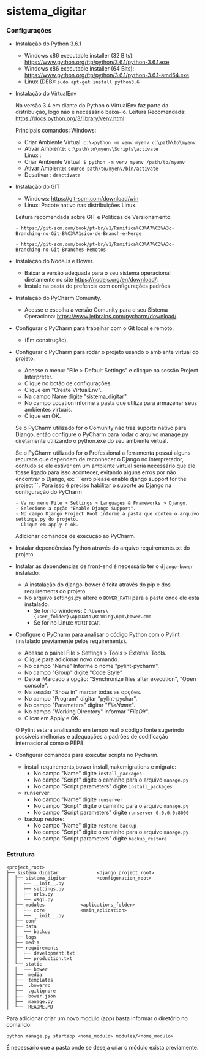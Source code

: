 # sistema_digitar

### Configurações
  
  - Instalação do Python 3.6.1
    - Windows x86 executable installer (32 Bits): https://www.python.org/ftp/python/3.6.1/python-3.6.1.exe
    - Windows x86 executable installer (64 Bits): https://www.python.org/ftp/python/3.6.1/python-3.6.1-amd64.exe  
    - Linux (DEB): ```sudo apt-get install python3.6```
  
  - Instalação do VirtualEnv
  
    Na versão 3.4 em diante do Python o VirtualEnv faz parte da distribuição, logo não é necessário baixa-lo.
    Leitura Recomendada: https://docs.python.org/3/library/venv.html
    
    Principais comandos: 
      Windows:
      - Criar Ambiente Virtual: ```c:\>python -m venv myenv c:\path\to\myenv```
      - Ativar Ambiente: ```c:\path\to\myenv\Scripts\activate```  
      Linux :
      - Criar Ambiente Virtual: ```$ python -m venv myenv /path/to/myenv```
      - Ativar Ambiente: ```source path/to/myenv/bin/activate```
      - Desativar      : ```deactivate```

- Instalação do GIT
    - Windows: https://git-scm.com/download/win
    - Linux: Pacote nativo nas distribuições Linux.
    
    Leitura recomendada sobre GIT e Politicas de Versionamento:
    
      - https://git-scm.com/book/pt-br/v1/Ramifica%C3%A7%C3%A3o-Branching-no-Git-B%C3%A1sico-de-Branch-e-Merge
      
      - https://git-scm.com/book/pt-br/v1/Ramifica%C3%A7%C3%A3o-Branching-no-Git-Branches-Remotos

- Instalação do NodeJs e Bower.
    - Baixar a versão adequada para o seu sistema operacional diretamente no site https://nodejs.org/en/download/.
    - Instale na pasta de prefencia com configurações padrões.

- Instalação do PyCharm Comunity.
    - Acesse e escolha a versão Comunity para o seu Sistema Operaciona: https://www.jetbrains.com/pycharm/download/

- Configurar o  PyCharm para trabalhar com o Git local e remoto.
    - (Em construção).
    
- Configurar o PyCharm para rodar o projeto usando o ambiente virtual do projeto.
  
    - Acesse o menu: "File > Default Settings" e clicque na sessão Project Interpreter.
    - Clique no botão de configurações.
    - Clique em "Create VirtualEnv".
    - Na campo Name digite "sistema_digitar".
    - No campo Location informe a pasta que utiliza para armazenar seus ambientes virtuais.
    - Clique em OK.  
    
    Se o PyCharm utilizado for o Comunity não traz suporte nativo para Django, então configure o PyCharm para rodar o arquivo manage.py diretamente utilizando o python.exe do seu ambiente virtual.
    
    Se o PyCharm utilizado for o Professional a ferramenta possui alguns recursos que dependem de reconhecer o Django no interpretador, contudo se ele estiver em um ambiente virtual seria necessário que ele fosse ligado para isso acontecer, evitando alguns erros por não encontrar o Django, ex: ´´´erro please enable django support for the project´´´. 
    Para isso é preciso habilitar o suporte ao Django na configuração do PyCharm
    
      - Va no menu File > Settings > Languages & Frameworks > Django.
      - Selecione a opção "Enable Django Support".
      - No campo Django Project Root informe a pasta que contem o arquivo settings.py do projeto.
      - Clique em apply e ok.

    Adicionar comandos de execução ao PyCharm.
  
- Instalar dependências Python através do arquivo requirements.txt do projeto.

- Instalar as dependencias de front-end é necessário ter o ```django-bower``` instalado.
    - A instalação do django-bower é feita através do pip e dos requirements do projeto.
    - No arquivo settings.py altere o ```BOWER_PATH``` para a pasta onde ele esta instalado.
        - Se for no windows: ```C:\Users\{user_folder}\AppData\Roaming\npm\bower.cmd```
        - Se for no Linux: ```VERIFICAR```

- Configure o PyCharm para analisar o código Python com o Pylint (instalado previamente pelos requirements).
    - Acesse o painel File > Settings > Tools > External Tools.
    - Clique para adicionar novo comando.
    - No campo "Name" Informe o nome "pylint-pycharm".
    - No campo "Group" digite "Code Style"
    - Deixar Marcado a opção: "Synchronize files after execution", "Open console".
    - Na sessão "Show in" marcar todas as opções.
    - No campo "Program" digitar "pylint-pychar".
    - No campo "Parameters" digitar "$FileName$".
    - No campo "Working Directory" informar "$FileDir$".
    - Clicar em Apply e OK.

    O Pylint estara analisando em tempo real o código fonte sugerindo possiveis melhorias e adequações a padrões de codificação internacional como o PEP8.

- Configurar comandos para executar scripts no Pycharm.
    - install requirements,bower install,makemigrations e migrate:
       - No campo "Name" digite ```install_packages```
       - No campo "Script" digite o caminho para o arquivo ```manage.py```
       - No campo "Script parameters" digite ```install_packages```
    - runserver:
       - No campo "Name" digite ```runserver```
       - No campo "Script" digite o caminho para o arquivo ```manage.py```
       - No campo "Script parameters" digite ```runserver 0.0.0.0:8000```       
    - backup restore:
       - No campo "Name" digite ```restore backup```
       - No campo "Script" digite o caminho para o arquivo ```manage.py```
       - No campo "Script parameters" digite ```backup_restore```

### Estrutura
```
<project_root>
├── sistema_digitar              <django_project_root>
│  ├── sistema_digitar           <configuration_root>
│  │  ├── __init__.py
│  │  ├── settings.py
│  │  ├── urls.py
│  │  └── wsgi.py
│  ├── modules             <aplications_folder>
│  │  ├── core             <main_aplication>
│  │  └── __init__.py
│  ├── conf
│  ├── data
│  │  └── backup
│  ├── logs
│  ├── media
│  ├── requirements
│  │  ├── development.txt
│  │  └── production.txt
│  └── static
│  │  └── bower
│  ├──  media
│  ├──  templates
│  ├──  .bowerrc
│  ├──  .gitignore
│  ├──  bower.json
│  ├──  manage.py
│  └──  README.MD

```

Para adicionar criar um novo modulo (app) basta informar o diretório no comando:

``` python manage.py startapp <nome_modulo> modules/<nome_modulo> ```

É necessário que a pasta onde se deseja criar o módulo exista previamente.
